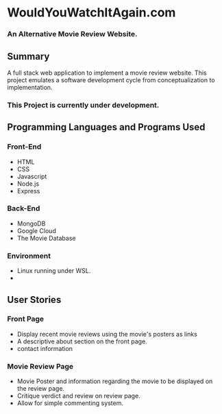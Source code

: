 # WouldYouWatchItAgain.com
### An Alternative Movie Review Website.

## Summary

A full stack web application to implement a movie review website. This project emulates a software development cycle from conceptualization to implementation.
### This Project is currently under development. 

## Programming Languages and Programs Used

### Front-End
- HTML
- CSS 
- Javascript
- Node.js
- Express

### Back-End
- MongoDB
- Google Cloud
- The Movie Database

### Environment
- Linux running under WSL.
-  

## User Stories
### Front Page
- Display recent movie reviews using the movie's posters as links
- A descriptive about section on the front page.
- contact information
### Movie Review Page
- Movie Poster and information regarding the movie to be displayed on the review page.
- Critique verdict and review on review page.
- Allow for simple commenting system.
